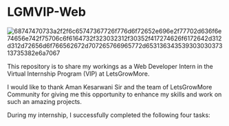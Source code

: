 # LGMVIP-Web
![68747470733a2f2f6c65747367726f776d6f72652e696e2f77702d636f6e74656e742f75706c6f6164732f323032312f30352f417274626f6172642d312d312d72656d6f766562672d707265766965772d65313634353930303037313735382e6a7067](https://github.com/KrishnaBalasara/LGMVIP-Web/assets/119056745/7253c9e9-075e-4a8c-960c-c9d951945839)

This repository is to share my workings as a Web Developer Intern in the Virtual Internship Program (VIP) at LetsGrowMore.

I would like to thank Aman Kesarwani Sir and the team of LetsGrowMore Community for giving me this opportunity to enhance my skills and work on such an amazing projects. 

During my internship, I successfully completed the following four tasks:
